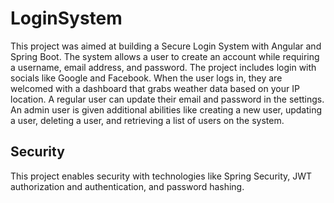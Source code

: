 # LoginSystem
This project was aimed at building a Secure Login System with Angular and Spring Boot. The system allows a user to create an account while requiring a username, email address, and password. The project includes login with socials like Google and Facebook. When the user logs in, they are welcomed with a dashboard that grabs weather data based on your IP location. A regular user can update their email and password in the settings. An admin user is given additional abilities like creating a new user, updating a user, deleting a user, and retrieving a list of users on the system.

## Security
This project enables security with technologies like Spring Security, JWT authorization and authentication, and password hashing.